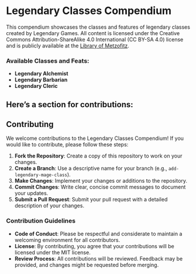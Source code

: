 # Legendary Classes Compendium

This compendium showcases the classes and features of legendary classes created by Legendary Games. All content is licensed under the Creative Commons Attribution-ShareAlike 4.0 International (CC BY-SA 4.0) license and is publicly available at the [Library of Metzofitz](https://metzo.miraheze.org/wiki/Library_of_Metzofitz).

### Available Classes and Feats:
- **Legendary Alchemist**
- **Legendary Barbarian**
- **Legendary Cleric**

## Here’s a section for contributions:

## Contributing

We welcome contributions to the Legendary Classes Compendium! If you would like to contribute, please follow these steps:

1. **Fork the Repository**: Create a copy of this repository to work on your changes.
2. **Create a Branch**: Use a descriptive name for your branch (e.g., `add-legendary-mage-class`).
3. **Make Changes**: Implement your changes or additions to the repository.
4. **Commit Changes**: Write clear, concise commit messages to document your updates.
5. **Submit a Pull Request**: Submit your pull request with a detailed description of your changes.

### Contribution Guidelines

- **Code of Conduct**: Please be respectful and considerate to maintain a welcoming environment for all contributors.
- **License**: By contributing, you agree that your contributions will be licensed under the MIT license.
- **Review Process**: All contributions will be reviewed. Feedback may be provided, and changes might be requested before merging.